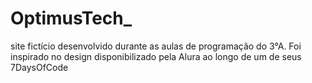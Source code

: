 # OptimusTech_
site fictício desenvolvido durante as aulas de programação do 3°A. Foi inspirado no design disponibilizado pela Alura ao longo de um de seus 7DaysOfCode 

